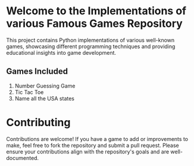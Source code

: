 # Welcome to the Implementations of various Famous Games Repository

This project contains Python implementations of various well-known games, showcasing different programming techniques and providing educational insights into game development.


## Games Included

1. Number Guessing Game
2. Tic Tac Toe
3. Name all the USA states

# Contributing

Contributions are welcome! If you have a game to add or improvements to make, feel free to fork the repository and submit a pull request. Please ensure your contributions align with the repository's goals and are well-documented.
